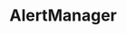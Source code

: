 <!-- title: -->
<!-- created: 2021-04-15 23:00:00 -->
<!-- updated:  -->
<!-- categories:   -->
<!-- tags:  -->

# AlertManager

